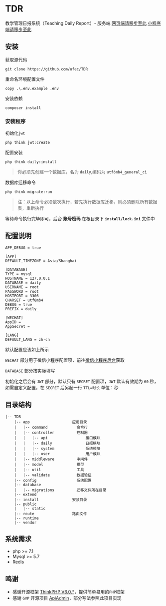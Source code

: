 # TDR

教学管理日报系统（Teaching Daily Report）- 服务端
[网页端请移步至此](https://github.com/ufec/TDR-WEB)
[小程序端请移步至此](https://github.com/ufec/TDR-uniapp)

## 安装

获取源代码

```shell
git clone https://github.com/ufec/TDR
```

重命名环境配置文件

```shell
copy .\.env.example .env
```

安装依赖

```shell
composer install
```

### 安装程序

初始化`jwt`

```shell
php think jwt:create
```

配置安装

```shell
php think daily:install
```

>你必须先创建一个数据库，名为 **`daily`**,编码为 **`utf8mb4_general_ci`**

数据库迁移命令

```shell
php think migrate:run
```

> 注：以上命令必须依次执行，若先执行数据库迁移，则必须删除所有数据表，重新执行

等待命令执行完毕即可，后台 **账号密码** 在根目录下 **`install/lock.ini`** 文件中

## 配置说明

```text
APP_DEBUG = true

[APP]
DEFAULT_TIMEZONE = Asia/Shanghai

[DATABASE]
TYPE = mysql
HOSTNAME = 127.0.0.1
DATABASE = daily
USERNAME = root
PASSWORD = root
HOSTPORT = 3306
CHARSET = utf8mb4
DEBUG = true
PREFIX = daily_

[WECHAT]
AppID = 
AppSecret = 

[LANG]
DEFAULT_LANG = zh-cn

```

默认配置应该如上所示

`WECHAT` 部分用于微信小程序配置项，前往[微信小程序后台](https://mp.weixin.qq.com/wxamp/devprofile/get_profile)获取

`DATABASE` 部分按实际填写

初始化之后会有 `JWT` 部分，默认只有 `SECRET` 配置项，`JWT` 默认有效期为 `60` 秒，如需自定义配置，在 `SECRET` 后另起一行 `TTL=时长` 单位：秒

## 目录结构

```text
|-- TDR
    |-- app                   应用目录
    |   |-- command             命令行
    |   |-- controller          控制器
    |   |   |-- api                 接口模块
    |   |   |-- daily               日报模块
    |   |   |-- system              系统模块
    |   |   |-- user                用户模块
    |   |-- middleware          中间件
    |   |-- model               模型
    |   |-- util                工具
    |   |-- validate            数据验证
    |-- config                  系统配置
    |-- database
    |   |-- migrations          迁移文件所在目录
    |-- extend
    |-- install               安装目录
    |-- public
    |   |-- static
    |-- route                 路由文件
    |-- runtime               
    |-- vendor                
```

## 系统需求

- php >= 7.1
- Mysql >= 5.7
- Redis

## 鸣谢

- 感谢开源框架 [ThinkPHP V6.0.*](https://packagist.org/packages/topthink/think)，提供简单易用的`PHP`框架
- 感谢 `GVP` 开源项目 [ApiAdmin](https://gitee.com/apiadmin/ApiAdmin)，部分写法参照此项目实现